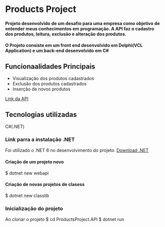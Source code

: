 # Products Project

#### Projeto desenvolvido de um desafio para uma empresa como objetivo de entender meus conhecimentos em programação. A API faz o cadastro dos produtos, leitura, exclusão e alteração dos produtos.
#### O Projeto consiste em um front end desenvolvido em Delphi(VCL Application) e um back-end desenvolvido em C#

## Funcionaalidades Principais
- Visualização dos produtos cadastrados
- Exclusão dos produtos cadastrados
- Inserção de novos produtos

[Link da API](https://productsproject-production.up.railway.app/index.html)

## Tecnologias utilizadas
C#(.NET)

### Link parra a instalação .NET
Foi utilizado o .NET 6 no desenvolvimento do projeto.
[Download .NET](https://dotnet.microsoft.com/pt-br/download)

#### Criação de um projeto novo
$ dotnet new webapi 

#### Criação de novas projetos de clasess
$ dotnet new classlib

### Inicialização do projeto
Ao clonar o projeto
$ cd ProductsProject.API
$ dotnet run
